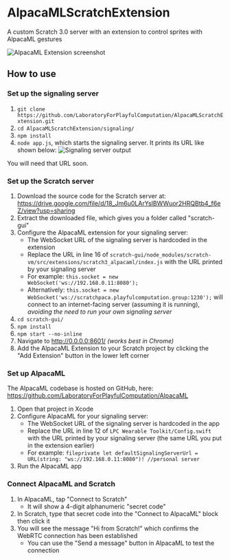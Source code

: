 # AlpacaMLScratchExtension
A custom Scratch 3.0 server with an extension to control sprites with AlpacaML gestures

![AlpacaML Extension screenshot](https://i.ibb.co/P10xpZk/Screen-Shot-2019-10-30-at-3-46-08-PM.png)

## How to use

### Set up the signaling server
1. `git clone https://github.com/LaboratoryForPlayfulComputation/AlpacaMLScratchExtension.git`
2. `cd AlpacaMLScratchExtension/signaling/`
3. `npm install`
4. `node app.js`, which starts the signaling server. It prints its URL like shown below:
![Signaling server output](https://i.ibb.co/Qk7tJXR/signaling-Server-Output.png)

You will need that URL soon.

### Set up the Scratch server
1. Download the source code for the Scratch server at: https://drive.google.com/file/d/18_Jm6u0LArYsIBWWuor2HRQBtb4_f6eZ/view?usp=sharing
2. Extract the downloaded file, which gives you a folder called "scratch-gui"
3. Configure the AlpacaML extension for your signaling server:
   - The WebSocket URL of the signaling server is hardcoded in the extension
   - Replace the URL in line 16 of `scratch-gui/node_modules/scratch-vm/src/extensions/scratch3_alpacaml/index.js` with the URL printed by your signaling server
   - For example: `this.socket = new WebSocket('ws://192.168.0.11:8080');`
   - Alternatively: `this.socket = new WebSocket('ws://scratchpaca.playfulcomputation.group:1230');` will connect to an internet-facing server (assuming it is running), _avoiding the need to run your own signaling server_
4. `cd scratch-gui/`
5. `npm install`
6. `npm start --no-inline`
7. Navigate to http://0.0.0.0:8601/ *(works best in Chrome)*
8. Add the AlpacaML Extension to your Scratch project by clicking the "Add Extension" button in the lower left corner

### Set up AlpacaML
The AlpacaML codebase is hosted on GitHub, here: https://github.com/LaboratoryForPlayfulComputation/AlpacaML

1. Open that project in Xcode
2. Configure AlpacaML for your signaling server:
   - The WebSocket URL of the signaling server is hardcoded in the app
   - Replace the URL in line 12 of `LPC Wearable Toolkit/Config.swift` with the URL printed by your signaling server (the same URL you put in the extension earlier)
   - For example: `fileprivate let defaultSignalingServerUrl = URL(string: "ws://192.168.0.11:8080")! //personal server`
3. Run the AlpacaML app

### Connect AlpacaML and Scratch
1. In AlpacaML, tap "Connect to Scratch" 
   - It will show a 4-digit alphanumeric "secret code"
2. In Scratch, type that secret code into the "Connect to AlpacaML" block then click it
3. You will see the message "Hi from Scratch!" which confirms the WebRTC connection has been established
   - You can use the "Send a message" button in AlpacaML to test the connection



